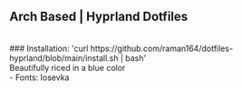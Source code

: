 ## Arch Based | Hyprland Dotfiles
<br>
### Installation: 'curl https://github.com/raman164/dotfiles-hyprland/blob/main/install.sh | bash'
<br>
Beautifully riced in a blue color
<br>
 - Fonts: Iosevka

